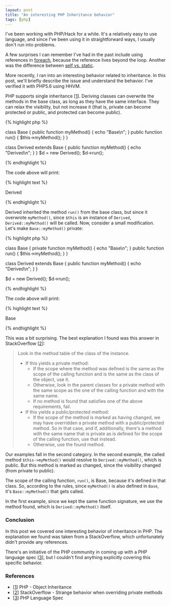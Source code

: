 ```yaml
---
layout: post
title: "An interesting PHP Inheritance behavior"
tags: [php]
---
```


I've been working with PHP/Hack for a while. It's a relatively easy to use language, and since I've been using it in straightforward ways, I usually don't run into problems.

A few surprises I can remember I've had in the past include using references in [foreach](http://php.net/manual/en/control-structures.foreach.php), because the reference lives beyond the loop. Another was the difference between [self vs. static](http://stackoverflow.com/questions/5197300/new-self-vs-new-static).

More recently, I ran into an interesting behavior related to inheritance. In this post, we'll briefly describe the issue and understand the behavior. I've verified it with PHP5.6 using HHVM.

PHP supports single inheritance [[1](http://php.net/manual/en/language.oop5.inheritance.php)]. Deriving classes can overwrite the methods in the base class, as long as they have the same interface. They can relax the visibility, but not increase it (that is, private can become protected or public, and protected can become public).

{% highlight php %}

class Base {
  public function myMethod() {
    echo "Base\n";
  }
  public function run() {
    $this->myMethod();
  }
}

class Derived extends Base {
  public function myMethod() {
    echo "Derived\n";
  }
}
$d = new Derived();
$d->run();

{% endhighlight %}

The code above will print:

{% highlight text %}

Derived

{% endhighlight %}

Derived inherited the method `run()` from the base class, but since it overwrote `myMethod()`, since `$this` is an instance of `Derived`, `Derived::myMethod()` will be called. Now, consider a small modification. Let's make `Base::myMethod()` private:

{% highlight php %}

class Base {
  private function myMethod() {
    echo "Base\n";
  }
  public function run() {
    $this->myMethod();
  }
}

class Derived extends Base {
  public function myMethod() {
    echo "Derived\n";
  }
}

$d = new Derived();
$d->run();

{% endhighlight %}

The code above will print:

{% highlight text %}

Base

{% endhighlight %}

This was a bit surprising. The best explanation I found was this answer in StackOverflow [[2](http://stackoverflow.com/questions/3756609/strange-behavior-when-overriding-private-methods)]:

>
> Look in the method table of the class of the instance.
> * If this yields a private method:
>   * If the scope where the method was defined is the same as the scope of the calling function and is the same as the class of the object, use it.
>   * Otherwise, look in the parent classes for a private method with the same scope as the one of the calling function and with the same name.
>   * If no method is found that satisfies one of the above requirements, fail.
> * If this yields a public/protected method:
>   * If the scope of the method is marked as having changed, we may have overridden a private method with a public/protected method. So in that case, and if, additionally, there's a method with the same name that is private as is defined for the scope of the calling function, use that instead.
>   * Otherwise, use the found method.


Our examples fall in the second category. In the second example, the called method `$this->myMethod()` would resolve to `Derived::myMethod()`, which is public. But this method is marked as changed, since the visibility changed (from private to public).

The scope of the calling function, `run()`, is Base, because it's defined in that class. So, according to the rules, since `myMethod()` is also defined in `Base`, it's `Base::myMethod()` that gets called.

In the first example, since we kept the same function signature, we use the method found, which is `Derived::myMethod()` itself.

### Conclusion

In this post we covered one interesting behavior of inheritance in PHP. The explanation we found was taken from a StackOverflow, which unfortunately didn't provide any references.

There's an initiative of the PHP community in coming up with a PHP language spec [[3](https://github.com/php/php-langspec)], but I couldn't find anything explicitly covering this specific behavior.

### References

* [[1](http://php.net/manual/en/language.oop5.inheritance.php)] PHP - Object Inheritance
* [[2](http://stackoverflow.com/questions/3756609/strange-behavior-when-overriding-private-methods)] StackOverflow - Strange behavior when overriding private methods
* [[3](https://github.com/php/php-langspec)] PHP Language Spec
